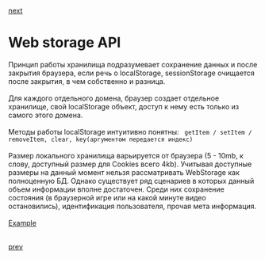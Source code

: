 <a href="03.md">next</a>

<h1>Web storage API</h1>

<div>
Принцип работы хранилища подразумевает сохранение данных и после закрытия браузера, если речь о localStorage,
sessionStorage очищается после закрытия, в чем собственно и разница.
</div>

<br/>

<div>
Для каждого отдельного домена, браузер создает отдельное хранилище, свой localStorage объект, доступ к нему есть только из самого этого домена.
</div>

<br/>

<div>
Методы работы localStorage интуитивно понятны: <code> getItem / setItem / removeItem, clear, key(аргументом передается индекс) </code>
</div>

<br/>

<div>
Размер локального хранилища варьируется от браузера (5 - 10mb, к слову, доступный размер для Cookies всего 4kb).
Учитывая доступные размеры на данный момент нельзя рассматривать WebStorage как полноценную БД.
Однако существует ряд сценариев в которых данный объем информации вполне достаточен.
Среди них сохранение состояния (в браузерной игре или на какой минуте видео остановились), идентификация пользователя, прочая мета информация.
</div>

<br/>

<div>
<a href="./local-storage/app.html">Example</a>
</div>

<br/>

<a href="01.md">prev</a>
